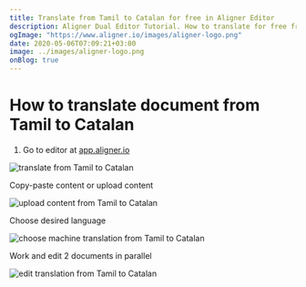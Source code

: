 ```yaml
---
title: Translate from Tamil to Catalan for free in Aligner Editor
description: Aligner Dual Editor Tutorial. How to translate for free from Tamil to Catalan. Aligner is multilingual document management platform. 
ogImage: "https://www.aligner.io/images/aligner-logo.png"
date: 2020-05-06T07:09:21+03:00
image: ../images/aligner-logo.png
onBlog: true
---
```


# How to translate document from Tamil to Catalan

1. Go to editor at [app.aligner.io](https://app.aligner.io "Aligner App web page")

![translate from Tamil to Catalan](../aligner-blank-editor.png "translate from Tamil to Catalan")

Copy-paste content or upload content

![upload content from Tamil to Catalan](../aligner-uploaded-document.png "upload content from Tamil to Catalan")

Choose desired language

![choose machine translation from Tamil to Catalan](../aligner-language-dropdown.png "choose machine translation from Tamil to Catalan")

Work and edit 2 documents in parallel

![edit translation from Tamil to Catalan](../aligner-double-sitded-editor.png "edit translation from Tamil to Catalan")

